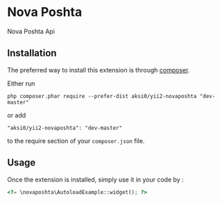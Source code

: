 Nova Poshta
===========
Nova Poshta Api

Installation
------------

The preferred way to install this extension is through [composer](http://getcomposer.org/download/).

Either run

```
php composer.phar require --prefer-dist aksi0/yii2-novaposhta "dev-master"
```

or add

```
"aksi0/yii2-novaposhta": "dev-master"
```

to the require section of your `composer.json` file.


Usage
-----

Once the extension is installed, simply use it in your code by  :

```php
<?= \novaposhta\AutoloadExample::widget(); ?>
```